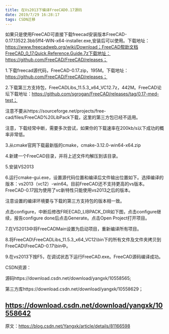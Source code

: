```yaml
---
title: 在Vs2013下编译FreeCAD0.17源码
date: 2019/7/29 16:28:17
tags: CSDN迁移
---
```

   如果只是使用FreeCAD可直接下载freecad安装版本FreeCAD-0.17.13522.3bb5ff4-WIN-x64-installer.exe,安装后可以使用。下载地址：https://www.freecadweb.org/wiki/Download；FreeCAD帮助文档FreeCAD_0_17.Quick.Reference.Guide.7z下载地址：https://github.com/FreeCAD/FreeCAD/releases；

 1.下载freecad源代码，FreeCAD-0.17.zip，195M。下载地址：https://github.com/FreeCAD/FreeCAD/releases；

 2.下载第三方支持包，FreeCADLibs_11.5.3_x64_VC12.7z，442M。FreeCAD论坛下载地址：https://github.com/sgrogan/FreeCAD/releases/tag/0.17-med-test；

 注意不要从https://sourceforge.net/projects/free-cad/files/FreeCAD%20LibPack下载，这里的第三方包已经不适用。

 注意，下载经常中断，需要多次尝试，如果你的下载速率在200kb/s以下成功的概率非常低。

 3.从cmake官网下载最新版的cmake，cmake-3.12.0-win64-x64.zip

 4.新建一个FreeCAD目录，并将上述文件均解压到该目录。

 5.安装VS2013

 6.运行cmake-gui.exe，设置源代码位置和编译后文件输出位置如下。选择编译的版本：vs2013（vc12）-win64。目前FreeCAD还不支持更高的vs版本。FreeCAD-0.17因为使用了vc新特性只能使用vs2013之后的版本。

 注意设置的编译环境要与下载的第三方支持包的版本相一致。

 

 点击configure，中断后修改FREECAD_LIBPACK_DIR如下图，点击configure继续，报告configure done后点击Generate。点击Open Project打开项目。

 7.在VS2013中将FreeCADMain设置为启动项目，重新编译所有项目。

 8.将FreeCAD\FreeCADLibs_11.5.3_x64_VC12\bin下的所有文件及文件夹拷贝到FreeCAD\FreeCAD-0.17\bin中。

 9.在vs2013下按F5，在调试状态下运行FreeCAD.exe。FreeCAD源码编译成功。

 CSDN资源：

 源码https://download.csdn.net/download/yangxk/10558565;

 第三方库https://download.csdn.net/download/yangxk/10558629；

 https://download.csdn.net/download/yangxk/10558642  
 ---------------------   
  
 原文：https://blog.csdn.net/Yangxk/article/details/81166598   
 

   
 